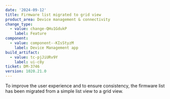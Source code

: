 ```yaml
---
date: '2024-09-12'
title: Firmware list migrated to grid view
product_area: Device management & connectivity
change_type:
  - value: change-QHu1GdukP
    label: Feature
component:
  - value: component--KIsStyzM
    label: Device Management app
build_artifact:
  - value: tc-pjJiURv9Y
    label: ui-c8y
ticket: DM-3746
version: 1020.21.0
---
```

To improve the user experience and to ensure consistency, the firmware list has been migrated from a simple list view to a grid view.
